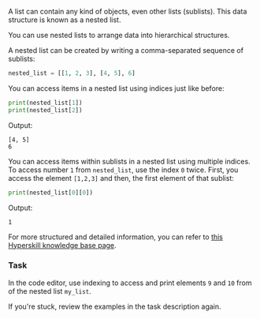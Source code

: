 

A list can contain any kind of objects, even other lists (sublists). This 
data structure is known as a nested list.

You can use nested lists to arrange data into hierarchical structures.

A nested list can be created by writing a comma-separated sequence of sublists:

```python
nested_list = [[1, 2, 3], [4, 5], 6]
```

You can access items in a nested list using indices just like before:

```python
print(nested_list[1])
print(nested_list[2])
```
Output:
```text
[4, 5]
6
```
You can access items within sublists in a nested list using multiple indices.
To access number `1` from `nested_list`, use the index `0` twice. First, you access the element `[1,2,3]` and then, the first element of that sublist:
```python
print(nested_list[0][0])
```
Output:
```text
1
```
For more structured and detailed information, you can refer to [this Hyperskill knowledge base page](https://hyperskill.org/learn/step/6938).

### Task
In the code editor, use indexing to access and print elements `9` and `10` from of the nested list `my_list`. 

<div class="hint">If you're stuck, review the examples in the task description again.</div>